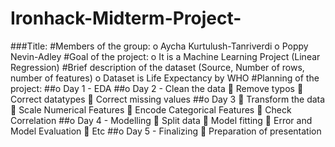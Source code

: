 # Ironhack-Midterm-Project-

###Title:
#Members of the group:
o	Aycha Kurtulush-Tanriverdi
o	Poppy Nevin-Adley
#Goal of the project:
o	It is a Machine Learning Project (Linear Regression)
#Brief description of the dataset (Source, Number of rows, number of features)
o	Dataset is Life Expectancy by WHO
#Planning of the project:
##o	Day 1 - EDA
##o	Day 2 - Clean the data
	Remove typos
	Correct datatypes
	Correct missing values
##o	Day 3
	Transform the data
	Scale Numerical Features
	Encode Categorical Features
	Check Correlation
##o	Day 4 - Modelling
	Split data
	Model fitting
	Error and Model Evaluation
	Etc
##o	Day 5 - Finalizing
	Preparation of presentation
